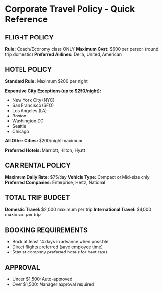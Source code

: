 # Corporate Travel Policy - Quick Reference

## FLIGHT POLICY
**Rule:** Coach/Economy class ONLY
**Maximum Cost:** $600 per person (round trip domestic)
**Preferred Airlines:** Delta, United, American

## HOTEL POLICY
**Standard Rule:** Maximum $200 per night

**Expensive City Exceptions (up to $250/night):**
- New York City (NYC)
- San Francisco (SFO) 
- Los Angeles (LA)
- Boston
- Washington DC
- Seattle
- Chicago

**All Other Cities:** $200/night maximum

**Preferred Hotels:** Marriott, Hilton, Hyatt

## CAR RENTAL POLICY
**Maximum Daily Rate:** $75/day
**Vehicle Type:** Compact or Mid-size only
**Preferred Companies:** Enterprise, Hertz, National

## TOTAL TRIP BUDGET
**Domestic Travel:** $2,000 maximum per trip
**International Travel:** $4,000 maximum per trip

## BOOKING REQUIREMENTS
- Book at least 14 days in advance when possible
- Direct flights preferred (save employee time)
- Stay at company preferred hotels for best rates

## APPROVAL
- Under $1,500: Auto-approved
- Over $1,500: Manager approval required
